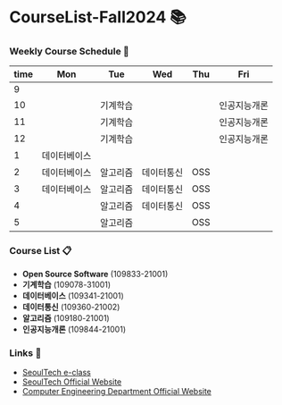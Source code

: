 # CourseList-Fall2024 :books:

### Weekly Course Schedule :calendar:

| time | Mon          | Tue      | Wed        | Thu | Fri          |
| ---- | ------------ | -------- | ---------- | --- | ------------ |
| 9    |              |          |            |     |
| 10   |              | 기계학습 |            |     | 인공지능개론 |
| 11   |              | 기계학습 |            |     | 인공지능개론 |
| 12   |              | 기계학습 |            |     | 인공지능개론 |
| 1    | 데이터베이스 |          |            |     |
| 2    | 데이터베이스 | 알고리즘 | 데이터통신 | OSS |
| 3    | 데이터베이스 | 알고리즘 | 데이터통신 | OSS |
| 4    |              | 알고리즘 | 데이터통신 | OSS |
| 5    |              | 알고리즘 |            | OSS |

### Course List :clipboard:

- **Open Source Software** (109833-21001)
- **기계학습** (109078-31001)
- **데이터베이스** (109341-21001)
- **데이터통신** (109360-21002)
- **알고리즘** (109180-21001)
- **인공지능개론** (109844-21001)

### Links :link:

- [SeoulTech e-class](https://eclass.seoultech.ac.kr)
- [SeoulTech Official Website](https://www.seoultech.ac.kr)
- [Computer Engineering Department Official Website](https://computer.seoultech.ac.kr)
